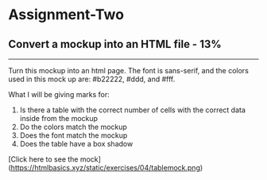 # Assignment-Two

## Convert a mockup into an HTML file - 13%

***

Turn this mockup into an html page. The font is sans-serif, and the colors used in this mock up are: #b22222, #ddd, and #fff.

What I will be giving marks for:

1. Is there a table with the correct number of cells with the correct data inside from the mockup
2. Do the colors match the mockup
3. Does the font match the mockup
4. Does the table have a box shadow

[Click here to see the mock] (https://htmlbasics.xyz/static/exercises/04/tablemock.png)
